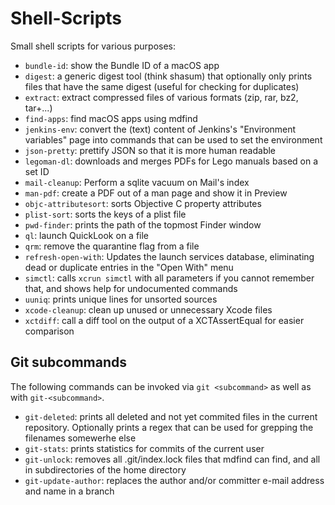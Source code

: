 # Shell-Scripts
Small shell scripts for various purposes:

* `bundle-id`: show the Bundle ID of a macOS app
* `digest`: a generic digest tool (think shasum) that optionally only prints files that have the same digest (useful for checking for duplicates)
* `extract`: extract compressed files of various formats (zip, rar, bz2, tar+...)
* `find-apps`: find macOS apps using mdfind
* `jenkins-env`: convert the (text) content of Jenkins's "Environment variables" page into commands that can be used to set the environment
* `json-pretty`: prettify JSON so that it is more human readable
* `legoman-dl`: downloads and merges PDFs for Lego manuals based on a set ID
* `mail-cleanup`: Perform a sqlite vacuum on Mail's index
* `man-pdf`: create a PDF out of a man page and show it in Preview
* `objc-attributesort`: sorts Objective C property attributes
* `plist-sort`: sorts the keys of a plist file
* `pwd-finder`: prints the path of the topmost Finder window
* `ql`: launch QuickLook on a file
* `qrm`: remove the quarantine flag from a file
* `refresh-open-with`: Updates the launch services database, eliminating dead or duplicate entries in the "Open With" menu
* `simctl`: calls `xcrun simctl` with all parameters if you cannot remember that, and shows help for undocumented commands
* `uuniq`: prints unique lines for unsorted sources
* `xcode-cleanup`: clean up unused or unnecessary Xcode files
* `xctdiff`: call a diff tool on the output of a XCTAssertEqual for easier comparison

## Git subcommands

The following commands can be invoked via `git <subcommand>` as well as with `git-<subcommand>`.

* `git-deleted`: prints all deleted and not yet commited files in the current repository. Optionally prints a regex that can be used for grepping the filenames somewerhe else
* `git-stats`: prints statistics for commits of the current user
* `git-unlock`: removes all .git/index.lock files that mdfind can find, and all in subdirectories of the home directory
* `git-update-author`: replaces the author and/or committer e-mail address and name in a branch